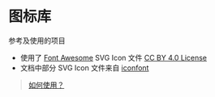 # 图标库

参考及使用的项目

* 使用了 [Font Awesome](https://fontawesome.com/) SVG Icon 文件 [CC BY 4.0 License](https://creativecommons.org/licenses/by/4.0/)
* 文档中部分 SVG Icon 文件来自 [iconfont](http://www.iconfont.cn/)

> [如何使用？](/components/icon)
